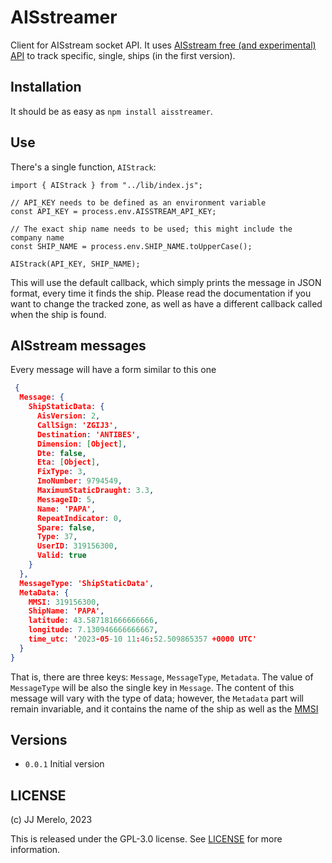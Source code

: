# AISstreamer

Client for AISstream socket API. It uses [AISstream free (and experimental)
API](https://aisstream.io/) to track specific, single, ships (in the first
version).

## Installation

It should be as easy as `npm install aisstreamer`.

## Use

There's a single function, `AIStrack`:

```JS
import { AIStrack } from "../lib/index.js";

// API_KEY needs to be defined as an environment variable
const API_KEY = process.env.AISSTREAM_API_KEY;

// The exact ship name needs to be used; this might include the company name
const SHIP_NAME = process.env.SHIP_NAME.toUpperCase();

AIStrack(API_KEY, SHIP_NAME);
```

This will use the default callback, which simply prints the message in JSON
format, every time it finds the ship. Please read the documentation if you want
to change the tracked zone, as well as have a different callback called when the
ship is found.

## AISstream messages

Every message will have a form similar to this one

```JSON
 {
  Message: {
    ShipStaticData: {
      AisVersion: 2,
      CallSign: 'ZGIJ3',
      Destination: 'ANTIBES',
      Dimension: [Object],
      Dte: false,
      Eta: [Object],
      FixType: 3,
      ImoNumber: 9794549,
      MaximumStaticDraught: 3.3,
      MessageID: 5,
      Name: 'PAPA',
      RepeatIndicator: 0,
      Spare: false,
      Type: 37,
      UserID: 319156300,
      Valid: true
    }
  },
  MessageType: 'ShipStaticData',
  MetaData: {
    MMSI: 319156300,
    ShipName: 'PAPA',
    latitude: 43.587181666666666,
    longitude: 7.130946666666667,
    time_utc: '2023-05-10 11:46:52.509865357 +0000 UTC'
  }
}
```

That is, there are three keys: `Message`, `MessageType`, `Metadata`. The value
of `MessageType` will be also the single key in `Message`. The content of this
message will vary with the type of data; however, the `Metadata` part will
remain invariable, and it contains the name of the ship as well as the
[MMSI](https://en.wikipedia.org/wiki/Maritime_Mobile_Service_Identity)

## Versions

* `0.0.1` Initial version

## LICENSE

(c) JJ Merelo, 2023

This is released under the GPL-3.0 license. See [LICENSE](LICENSE) for more information.
